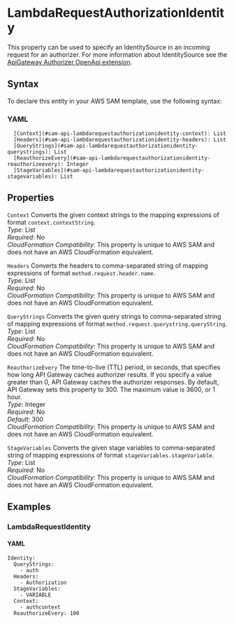 # LambdaRequestAuthorizationIdentity<a name="sam-property-api-lambdarequestauthorizationidentity"></a>

This property can be used to specify an IdentitySource in an incoming request for an authorizer\. For more information about IdentitySource see the [ApiGateway Authorizer OpenApi extension](https://docs.aws.amazon.com/apigateway/latest/developerguide/api-gateway-swagger-extensions-authorizer.html)\.

## Syntax<a name="sam-property-api-lambdarequestauthorizationidentity-syntax"></a>

To declare this entity in your AWS SAM template, use the following syntax:

### YAML<a name="sam-property-api-lambdarequestauthorizationidentity-syntax.yaml"></a>

```
  [Context](#sam-api-lambdarequestauthorizationidentity-context): List
  [Headers](#sam-api-lambdarequestauthorizationidentity-headers): List
  [QueryStrings](#sam-api-lambdarequestauthorizationidentity-querystrings): List
  [ReauthorizeEvery](#sam-api-lambdarequestauthorizationidentity-reauthorizeevery): Integer
  [StageVariables](#sam-api-lambdarequestauthorizationidentity-stagevariables): List
```

## Properties<a name="sam-property-api-lambdarequestauthorizationidentity-properties"></a>

 `Context`   <a name="sam-api-lambdarequestauthorizationidentity-context"></a>
Converts the given context strings to the mapping expressions of format `context.contextString`\.  
*Type*: List  
*Required*: No  
*CloudFormation Compatibility*: This property is unique to AWS SAM and does not have an AWS CloudFormation equivalent\.

 `Headers`   <a name="sam-api-lambdarequestauthorizationidentity-headers"></a>
Converts the headers to comma\-separated string of mapping expressions of format `method.request.header.name`\.  
*Type*: List  
*Required*: No  
*CloudFormation Compatibility*: This property is unique to AWS SAM and does not have an AWS CloudFormation equivalent\.

 `QueryStrings`   <a name="sam-api-lambdarequestauthorizationidentity-querystrings"></a>
Converts the given query strings to comma\-separated string of mapping expressions of format `method.request.querystring.queryString`\.  
*Type*: List  
*Required*: No  
*CloudFormation Compatibility*: This property is unique to AWS SAM and does not have an AWS CloudFormation equivalent\.

 `ReauthorizeEvery`   <a name="sam-api-lambdarequestauthorizationidentity-reauthorizeevery"></a>
The time\-to\-live \(TTL\) period, in seconds, that specifies how long API Gateway caches authorizer results\. If you specify a value greater than 0, API Gateway caches the authorizer responses\. By default, API Gateway sets this property to 300\. The maximum value is 3600, or 1 hour\.  
*Type*: Integer  
*Required*: No  
*Default*: 300  
*CloudFormation Compatibility*: This property is unique to AWS SAM and does not have an AWS CloudFormation equivalent\.

 `StageVariables`   <a name="sam-api-lambdarequestauthorizationidentity-stagevariables"></a>
Converts the given stage variables to comma\-separated string of mapping expressions of format `stageVariables.stageVariable`\.  
*Type*: List  
*Required*: No  
*CloudFormation Compatibility*: This property is unique to AWS SAM and does not have an AWS CloudFormation equivalent\.

## Examples<a name="sam-property-api-lambdarequestauthorizationidentity--examples"></a>

### LambdaRequestIdentity<a name="sam-property-api-lambdarequestauthorizationidentity--examples--lambdarequestidentity"></a>

#### YAML<a name="sam-property-api-lambdarequestauthorizationidentity--examples--lambdarequestidentity--yaml"></a>

```
Identity:
  QueryStrings:
    - auth
  Headers:
    - Authorization
  StageVariables:
    - VARIABLE
  Context:
    - authcontext
  ReauthorizeEvery: 100
```